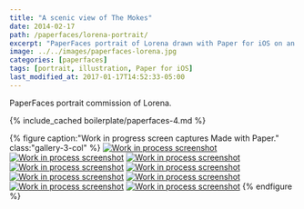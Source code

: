 ```yaml
---
title: "A scenic view of The Mokes"
date: 2014-02-17
path: /paperfaces/lorena-portrait/
excerpt: "PaperFaces portrait of Lorena drawn with Paper for iOS on an iPad."
image: ../../images/paperfaces-lorena.jpg
categories: [paperfaces]
tags: [portrait, illustration, Paper for iOS]
last_modified_at: 2017-01-17T14:52:33-05:00
---
```


PaperFaces portrait commission of Lorena.

{% include_cached boilerplate/paperfaces-4.md %}

{% figure caption:"Work in progress screen captures Made with Paper." class:"gallery-3-col" %}
[![Work in process screenshot](../../images/paperfaces-lorena-process-1-600.jpg)](../../images/paperfaces-lorena-process-1-lg.jpg)
[![Work in process screenshot](../../images/paperfaces-lorena-process-2-600.jpg)](../../images/paperfaces-lorena-process-2-lg.jpg)
[![Work in process screenshot](../../images/paperfaces-lorena-process-3-600.jpg)](../../images/paperfaces-lorena-process-3-lg.jpg)
[![Work in process screenshot](../../images/paperfaces-lorena-process-4-600.jpg)](../../images/paperfaces-lorena-process-4-lg.jpg)
[![Work in process screenshot](../../images/paperfaces-lorena-process-5-600.jpg)](../../images/paperfaces-lorena-process-5-lg.jpg)
[![Work in process screenshot](../../images/paperfaces-lorena-process-6-600.jpg)](../../images/paperfaces-lorena-process-6-lg.jpg)
[![Work in process screenshot](../../images/paperfaces-lorena-process-7-600.jpg)](../../images/paperfaces-lorena-process-7-lg.jpg)
[![Work in process screenshot](../../images/paperfaces-lorena-process-8-600.jpg)](../../images/paperfaces-lorena-process-8-lg.jpg)
[![Work in process screenshot](../../images/paperfaces-lorena-process-9-600.jpg)](../../images/paperfaces-lorena-process-9-lg.jpg)
{% endfigure %}

